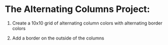 # The Alternating Columns Project:

1. Create a 10x10 grid of alternating column colors with alternating border colors

2. Add a border on the outside of the columns
